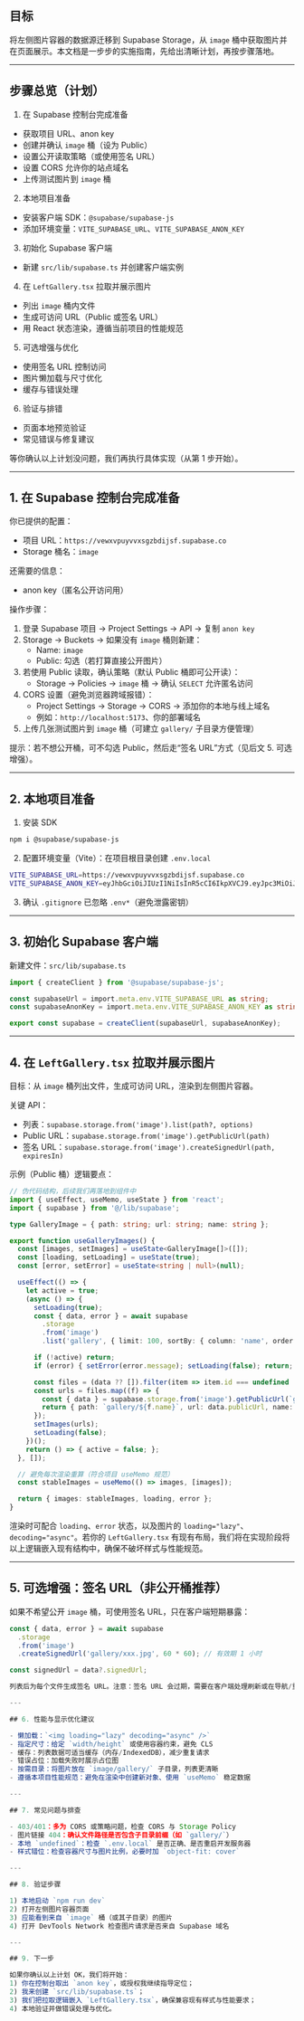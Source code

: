 ## 目标

将左侧图片容器的数据源迁移到 Supabase Storage，从 `image` 桶中获取图片并在页面展示。本文档是一步步的实施指南，先给出清晰计划，再按步骤落地。

---

## 步骤总览（计划）

1) 在 Supabase 控制台完成准备
- 获取项目 URL、anon key
- 创建并确认 `image` 桶（设为 Public）
- 设置公开读取策略（或使用签名 URL）
- 设置 CORS 允许你的站点域名
- 上传测试图片到 `image` 桶

2) 本地项目准备
- 安装客户端 SDK：`@supabase/supabase-js`
- 添加环境变量：`VITE_SUPABASE_URL`、`VITE_SUPABASE_ANON_KEY`

3) 初始化 Supabase 客户端
- 新建 `src/lib/supabase.ts` 并创建客户端实例

4) 在 `LeftGallery.tsx` 拉取并展示图片
- 列出 `image` 桶内文件
- 生成可访问 URL（Public 或签名 URL）
- 用 React 状态渲染，遵循当前项目的性能规范

5) 可选增强与优化
- 使用签名 URL 控制访问
- 图片懒加载与尺寸优化
- 缓存与错误处理

6) 验证与排错
- 页面本地预览验证
- 常见错误与修复建议

等你确认以上计划没问题，我们再执行具体实现（从第 1 步开始）。

---

## 1. 在 Supabase 控制台完成准备

你已提供的配置：
- 项目 URL：`https://vewxvpuyvvxsgzbdijsf.supabase.co`
- Storage 桶名：`image`

还需要的信息：
- anon key（匿名公开访问用）

操作步骤：
1) 登录 Supabase 项目 → Project Settings → API → 复制 `anon key`
2) Storage → Buckets → 如果没有 `image` 桶则新建：
   - Name: `image`
   - Public: 勾选（若打算直接公开图片）
3) 若使用 Public 读取，确认策略（默认 Public 桶即可公开读）：
   - Storage → Policies → `image` 桶 → 确认 `SELECT` 允许匿名访问
4) CORS 设置（避免浏览器跨域报错）：
   - Project Settings → Storage → CORS → 添加你的本地与线上域名
   - 例如：`http://localhost:5173`、你的部署域名
5) 上传几张测试图片到 `image` 桶（可建立 `gallery/` 子目录方便管理）

提示：若不想公开桶，可不勾选 Public，然后走“签名 URL”方式（见后文 5. 可选增强）。

---

## 2. 本地项目准备

1) 安装 SDK

```bash
npm i @supabase/supabase-js
```

2) 配置环境变量（Vite）：在项目根目录创建 `.env.local`

```bash
VITE_SUPABASE_URL=https://vewxvpuyvvxsgzbdijsf.supabase.co
VITE_SUPABASE_ANON_KEY=eyJhbGciOiJIUzI1NiIsInR5cCI6IkpXVCJ9.eyJpc3MiOiJzdXBhYmFzZSIsInJlZiI6InZld3h2cHV5dnZ4c2d6YmRpanNmIiwicm9sZSI6ImFub24iLCJpYXQiOjE3NTk3MjgzNjgsImV4cCI6MjA3NTMwNDM2OH0.HiIaHW5CFpiYODtACTM5-xFQbz_86ocC4lwZJ9T2WiQ
```

3) 确认 `.gitignore` 已忽略 `.env*`（避免泄露密钥）

---

## 3. 初始化 Supabase 客户端

新建文件：`src/lib/supabase.ts`

```ts
import { createClient } from '@supabase/supabase-js';

const supabaseUrl = import.meta.env.VITE_SUPABASE_URL as string;
const supabaseAnonKey = import.meta.env.VITE_SUPABASE_ANON_KEY as string;

export const supabase = createClient(supabaseUrl, supabaseAnonKey);
```

---

## 4. 在 `LeftGallery.tsx` 拉取并展示图片

目标：从 `image` 桶列出文件，生成可访问 URL，渲染到左侧图片容器。

关键 API：
- 列表：`supabase.storage.from('image').list(path?, options)`
- Public URL：`supabase.storage.from('image').getPublicUrl(path)`
- 签名 URL：`supabase.storage.from('image').createSignedUrl(path, expiresIn)`

示例（Public 桶）逻辑要点：

```ts
// 伪代码结构，后续我们再落地到组件中
import { useEffect, useMemo, useState } from 'react';
import { supabase } from '@/lib/supabase';

type GalleryImage = { path: string; url: string; name: string };

export function useGalleryImages() {
  const [images, setImages] = useState<GalleryImage[]>([]);
  const [loading, setLoading] = useState(true);
  const [error, setError] = useState<string | null>(null);

  useEffect(() => {
    let active = true;
    (async () => {
      setLoading(true);
      const { data, error } = await supabase
        .storage
        .from('image')
        .list('gallery', { limit: 100, sortBy: { column: 'name', order: 'asc' } });

      if (!active) return;
      if (error) { setError(error.message); setLoading(false); return; }

      const files = (data ?? []).filter(item => item.id === undefined || item.name); // 排除文件夹
      const urls = files.map((f) => {
        const { data } = supabase.storage.from('image').getPublicUrl(`gallery/${f.name}`);
        return { path: `gallery/${f.name}`, url: data.publicUrl, name: f.name };
      });
      setImages(urls);
      setLoading(false);
    })();
    return () => { active = false; };
  }, []);

  // 避免每次渲染重算（符合项目 useMemo 规范）
  const stableImages = useMemo(() => images, [images]);

  return { images: stableImages, loading, error };
}
```

渲染时可配合 `loading`、`error` 状态，以及图片的 `loading="lazy"`、`decoding="async"`。若你的 `LeftGallery.tsx` 有现有布局，我们将在实现阶段将以上逻辑嵌入现有结构中，确保不破坏样式与性能规范。

---

## 5. 可选增强：签名 URL（非公开桶推荐）

如果不希望公开 `image` 桶，可使用签名 URL，只在客户端短期暴露：

```ts
const { data, error } = await supabase
  .storage
  .from('image')
  .createSignedUrl('gallery/xxx.jpg', 60 * 60); // 有效期 1 小时

const signedUrl = data?.signedUrl;

列表后为每个文件生成签名 URL。注意：签名 URL 会过期，需要在客户端处理刷新或在导航/重新进入页面时重新获取。

---

## 6. 性能与显示优化建议

- 懒加载：`<img loading="lazy" decoding="async" />`
- 指定尺寸：给定 `width/height` 或使用容器约束，避免 CLS
- 缓存：列表数据可适当缓存（内存/IndexedDB），减少重复请求
- 错误占位：加载失败时展示占位图
- 按需目录：将图片放在 `image/gallery/` 子目录，列表更清晰
- 遵循本项目性能规范：避免在渲染中创建新对象、使用 `useMemo` 稳定数据

---

## 7. 常见问题与排查

- 403/401：多为 CORS 或策略问题，检查 CORS 与 Storage Policy
- 图片链接 404：确认文件路径是否包含子目录前缀（如 `gallery/`）
- 本地 `undefined`：检查 `.env.local` 是否正确、是否重启开发服务器
- 样式错位：检查容器尺寸与图片比例，必要时加 `object-fit: cover`

---

## 8. 验证步骤

1) 本地启动 `npm run dev`
2) 打开左侧图片容器页面
3) 应能看到来自 `image` 桶（或其子目录）的图片
4) 打开 DevTools Network 检查图片请求是否来自 Supabase 域名

---

## 9. 下一步

如果你确认以上计划 OK，我们将开始：
1) 你在控制台取出 `anon key`，或授权我继续指导定位；
2) 我来创建 `src/lib/supabase.ts`；
3) 我们把拉取逻辑嵌入 `LeftGallery.tsx`，确保兼容现有样式与性能要求；
4) 本地验证并做错误处理与优化。


